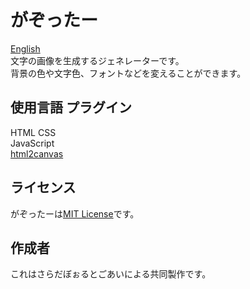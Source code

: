 # がぞったー
[English](https://github.com/saladbowl77/Gazotter/blob/master/README-EN.md)  
文字の画像を生成するジェネレーターです。  
背景の色や文字色、フォントなどを変えることができます。  

## 使用言語 プラグイン
HTML CSS  
JavaScript  
[html2canvas](https://html2canvas.hertzen.com)  

## ライセンス
がぞったーは[MIT License](http://www.opensource.org/licenses/MIT)です。

## 作成者
これはさらだぼぉるとごあいによる共同製作です。
